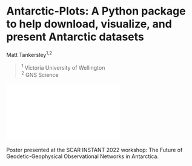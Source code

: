 # Antarctic-Plots: A Python package to help download, visualize, and present Antarctic datasets

Matt Tankersley<sup>1,2</sup>

> <sup>1</sup> Victoria University of Wellington<br>
> <sup>2</sup> GNS Science<br> 

![](Tankersley_INSTANT_2022.pdf)

Poster presented at the SCAR INSTANT 2022 workshop: The Future of Geodetic-Geophysical Observational Networks in Antarctica.
